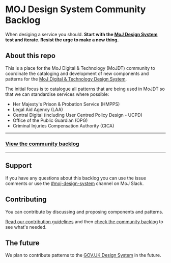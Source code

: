# MOJ Design System Community Backlog

When desiging a service you should. **Start with the [MoJ Design System](https://moj-design-system.herokuapp.com) test and iterate. Resist the urge to make a new thing.**

## About this repo

This is a place for the MoJ Digital & Technology (MoJDT) community to coordinate the cataloging and development of new components and patterns for the [MoJ Digital & Technology Design System](https://moj-design-system.herokuapp.com/).

The initial focus is to catalogue all patterns that are being used in MoJDT so that we can standardise services where possible:

* Her Majesty's Prison & Probation Service (HMPPS)
* Legal Aid Agency (LAA)
* Central Digital (including User Centred Policy Design - UCPD)
* Office of the Public Guardian (OPG)
* Criminal Injuries Compensation Authority (CICA)

---

### **[View the community backlog](https://github.com/ministryofjustice/mojdt-design-system-backlog/projects/1)**

---

## Support

If you have any questions about this backlog you can use the issue comments or use the [#moj-design-system](https://mojdt.slack.com/messages/CH5RUSB27) channel on MoJ Slack.


## Contributing

You can contribute by discussing and proposing components and patterns.

[Read our contribution guidelines](CONTRIBUTING.md) and then [check the community backlog](https://github.com/ministryofjustice/mojdt-design-system-backlog/projects/1) to see what's needed.

## The future

We plan to contribute patterns to the [GOV.UK Design System](https://design-system.service.gov.uk/) in the future.

